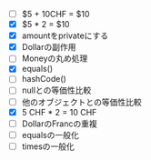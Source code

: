 - [ ] $5 + 10CHF = $10
- [x] $5 * 2 = $10
- [x] amountをprivateにする
- [x] Dollarの副作用
- [ ] Moneyの丸め処理
- [x] equals()
- [ ] hashCode()
- [ ] nullとの等価性比較
- [ ] 他のオブジェクトとの等価性比較
- [x] 5 CHF * 2 = 10 CHF
- [ ] DollarのFrancの重複
- [ ] equalsの一般化
- [ ] timesの一般化
